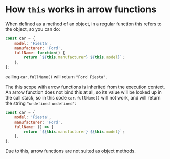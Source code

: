 # How `this` works in arrow functions

When defined as a method of an object, in a regular function this refers to the object, so you can do:

```javascript
const car = {
	model: 'Fiesta',
	manufacturer: 'Ford',
	fullName: function() {
		return `${this.manufacturer} ${this.model}`;
	},
};
```

calling `car.fullName()` will return `"Ford Fiesta"`.

The this scope with arrow functions is inherited from the execution context. An arrow function does not bind this at all, so its value will be looked up in the call stack, so in this code `car.fullName()` will not work, and will return the string `"undefined undefined"`:

```javascript
const car = {
	model: 'Fiesta',
	manufacturer: 'Ford',
	fullName: () => {
		return `${this.manufacturer} ${this.model}`;
	},
};
```

Due to this, arrow functions are not suited as object methods.
